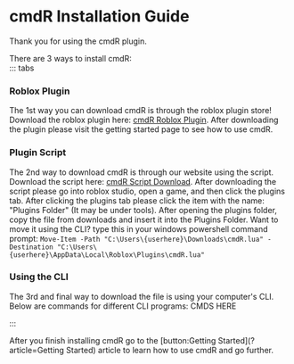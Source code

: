 # cmdR Installation Guide

Thank you for using the cmdR plugin.

There are 3 ways to install cmdR:<br>
::: tabs

### Roblox Plugin
The 1st way you can download cmdR is through the roblox plugin store! Download the roblox plugin here: [cmdR Roblox Plugin](https://example.com). After downloading the plugin please visit the getting started page to see how to use cmdR.

### Plugin Script
The 2nd way to download cmdR is through our website using the script. Download the script here: [cmdR Script Download](https://example.com). After downloading the script please go into roblox studio, open a game, and then click the plugins tab. After clicking the plugins tab please click the item with the name: "Plugins Folder" (It may be under tools). After opening the plugins folder, copy the file from downloads and insert it into the Plugins Folder. Want to move it using the CLI? type this in your windows powershell command prompt: `Move-Item -Path "C:\Users\{userhere}\Downloads\cmdR.lua" -Destination "C:\Users\{userhere}\AppData\Local\Roblox\Plugins\cmdR.lua"`


### Using the CLI
The 3rd and final way to download the file is using your computer's CLI. Below are commands for different CLI programs:
CMDS HERE

:::

After you finish installing cmdR go to the [button:Getting Started](?article=Getting Started) article to learn how to use cmdR and go further.
